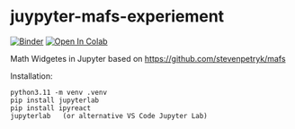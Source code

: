 # juypyter-mafs-experiement

[![Binder](https://mybinder.org/badge_logo.svg)](https://mybinder.org/v2/gh/kolibril13/jupyter-mafs/HEAD?labpath=example_notebook.ipynb)
[![Open In Colab](https://colab.research.google.com/assets/colab-badge.svg)](https://colab.research.google.com/github/kolibril13/jupyter-mafs/blob/main/example_notebook.ipynb)


 Math Widgetes in Jupyter based on https://github.com/stevenpetryk/mafs 

Installation:
```
python3.11 -m venv .venv
pip install jupyterlab
pip install ipyreact
jupyterlab   (or alternative VS Code Jupyter Lab)
```